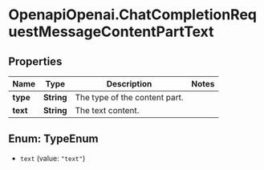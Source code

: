 # OpenapiOpenai.ChatCompletionRequestMessageContentPartText

## Properties

Name | Type | Description | Notes
------------ | ------------- | ------------- | -------------
**type** | **String** | The type of the content part. | 
**text** | **String** | The text content. | 



## Enum: TypeEnum


* `text` (value: `"text"`)




